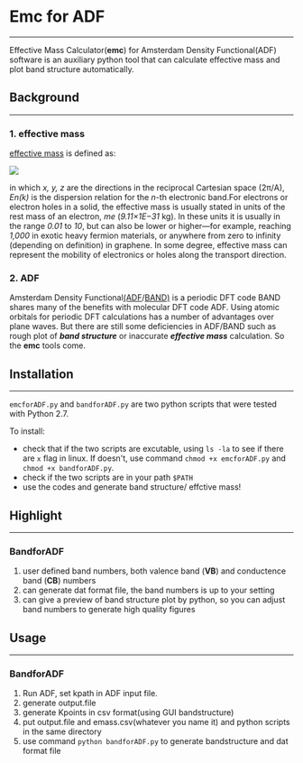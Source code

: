 # Emc for ADF
----
Effective Mass Calculator(**emc**) for Amsterdam Density Functional(ADF) software is an auxiliary python tool that can calculate effective mass and plot band structure automatically.
## Background
----
### 1. effective mass
[effective mass](https://en.wikipedia.org/wiki/Effective_mass_(solid-state_physics)) is defined as:

![](picture/01.svg)

in which *x, y, z* are the directions in the reciprocal Cartesian space (2π/A), *En(k)* is the dispersion relation for the *n*-th electronic band.For electrons or electron holes in a solid, the effective mass is usually stated in units of the rest mass of an electron, *me* (*9.11×1E−31* kg). In these units it is usually in the range *0.01* to *10*, but can also be lower or higher—for example, reaching *1,000* in exotic heavy fermion materials, or anywhere from zero to infinity (depending on definition) in graphene. In some degree, effective mass can represent the mobility of electronics or holes along the transport direction.
### 2. ADF
Amsterdam Density Functional[(ADF](https://www.scm.com/)/[BAND)](https://www.scm.com/product/band_periodicdft/) is a periodic DFT code BAND shares many of the benefits with molecular DFT code ADF. Using atomic orbitals for periodic DFT calculations has a number of advantages over plane waves. But there are still some deficiencies in ADF/BAND such as rough plot of ***band structure*** or inaccurate ***effective mass*** calculation. So the **emc** tools come.

## Installation
----
`emcforADF.py` and `bandforADF.py` are two python scripts that were tested with Python 2.7.

To install:

 - check that if the two scripts are excutable, using `ls -la` to see if there are `x` flag in linux. If doesn't, use command `chmod +x emcforADF.py` and `chmod +x bandforADF.py`.
 - check if the two scripts are in your path `$PATH`
 - use the codes and generate band structure/ effctive mass!
 
 ## Highlight
 ----
 ### BandforADF
  1. user defined band numbers, both valence band (**VB**) and conductence band (**CB**) numbers
  2. can generate dat format file, the band numbers is up to your setting
  3. can give a preview of band structure plot by python, so you can adjust band numbers to generate high quality figures
 
 ## Usage
 ----
 ### BandforADF
 
  1. Run ADF, set kpath in ADF input file.
  2. generate output.file
  3. generate Kpoints in csv format(using GUI bandstructure)
  4. put output.file and emass.csv(whatever you name it) and python scripts in the same directory
  5. use command `python bandforADF.py` to generate bandstructure and dat format file


